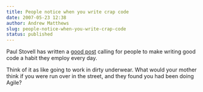 ```yaml
---
title: People notice when you write crap code
date: 2007-05-23 12:38
author: Andrew Matthews
slug: people-notice-when-you-write-crap-code
status: published
---
```


Paul Stovell has written a [good post](http://www.paulstovell.net/blog/index.php/we-are-what-we-repeatedly-code/) calling for people to make writing good code a habit they employ every day.

Think of it as like going to work in dirty underwear. What would your mother think if you were run over in the street, and they found you had been doing Agile?

